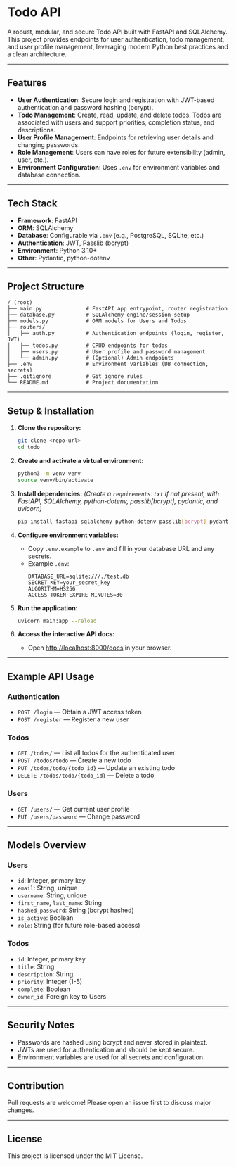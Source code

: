# Todo API

A robust, modular, and secure Todo API built with FastAPI and SQLAlchemy. This project provides endpoints for user authentication, todo management, and user profile management, leveraging modern Python best practices and a clean architecture.

---

## Features

- **User Authentication**: Secure login and registration with JWT-based authentication and password hashing (bcrypt).
- **Todo Management**: Create, read, update, and delete todos. Todos are associated with users and support priorities, completion status, and descriptions.
- **User Profile Management**: Endpoints for retrieving user details and changing passwords.
- **Role Management**: Users can have roles for future extensibility (admin, user, etc.).
- **Environment Configuration**: Uses `.env` for environment variables and database connection.

---

## Tech Stack

- **Framework**: FastAPI
- **ORM**: SQLAlchemy
- **Database**: Configurable via `.env` (e.g., PostgreSQL, SQLite, etc.)
- **Authentication**: JWT, Passlib (bcrypt)
- **Environment**: Python 3.10+
- **Other**: Pydantic, python-dotenv

---

## Project Structure

```
/ (root)
├── main.py              # FastAPI app entrypoint, router registration
├── database.py          # SQLAlchemy engine/session setup
├── models.py            # ORM models for Users and Todos
├── routers/
│   ├── auth.py          # Authentication endpoints (login, register, JWT)
│   ├── todos.py         # CRUD endpoints for todos
│   ├── users.py         # User profile and password management
│   └── admin.py         # (Optional) Admin endpoints
├── .env                 # Environment variables (DB connection, secrets)
├── .gitignore           # Git ignore rules
└── README.md            # Project documentation
```

---

## Setup & Installation

1. **Clone the repository:**
   ```bash
   git clone <repo-url>
   cd todo
   ```

2. **Create and activate a virtual environment:**
   ```bash
   python3 -m venv venv
   source venv/bin/activate
   ```

3. **Install dependencies:**
   *(Create a `requirements.txt` if not present, with FastAPI, SQLAlchemy, python-dotenv, passlib[bcrypt], pydantic, and uvicorn)*
   ```bash
   pip install fastapi sqlalchemy python-dotenv passlib[bcrypt] pydantic uvicorn
   ```

4. **Configure environment variables:**
   - Copy `.env.example` to `.env` and fill in your database URL and any secrets.
   - Example `.env`:
     ```env
     DATABASE_URL=sqlite:///./test.db
     SECRET_KEY=your_secret_key
     ALGORITHM=HS256
     ACCESS_TOKEN_EXPIRE_MINUTES=30
     ```

5. **Run the application:**
   ```bash
   uvicorn main:app --reload
   ```

6. **Access the interactive API docs:**
   - Open [http://localhost:8000/docs](http://localhost:8000/docs) in your browser.

---

## Example API Usage

### Authentication
- `POST /login` — Obtain a JWT access token
- `POST /register` — Register a new user

### Todos
- `GET /todos/` — List all todos for the authenticated user
- `POST /todos/todo` — Create a new todo
- `PUT /todos/todo/{todo_id}` — Update an existing todo
- `DELETE /todos/todo/{todo_id}` — Delete a todo

### Users
- `GET /users/` — Get current user profile
- `PUT /users/password` — Change password

---

## Models Overview

### Users
- `id`: Integer, primary key
- `email`: String, unique
- `username`: String, unique
- `first_name`, `last_name`: String
- `hashed_password`: String (bcrypt hashed)
- `is_active`: Boolean
- `role`: String (for future role-based access)

### Todos
- `id`: Integer, primary key
- `title`: String
- `description`: String
- `priority`: Integer (1-5)
- `complete`: Boolean
- `owner_id`: Foreign key to Users

---

## Security Notes
- Passwords are hashed using bcrypt and never stored in plaintext.
- JWTs are used for authentication and should be kept secure.
- Environment variables are used for all secrets and configuration.

---

## Contribution
Pull requests are welcome! Please open an issue first to discuss major changes.

---

## License
This project is licensed under the MIT License.
